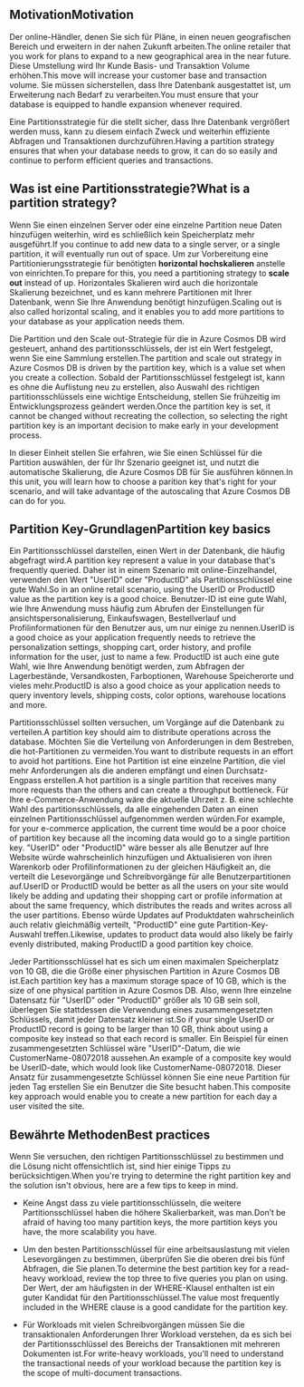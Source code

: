 ## <a name="motivation"></a><span data-ttu-id="2abfd-101">Motivation</span><span class="sxs-lookup"><span data-stu-id="2abfd-101">Motivation</span></span>

<span data-ttu-id="2abfd-102">Der online-Händler, denen Sie sich für Pläne, in einen neuen geografischen Bereich und erweitern in der nahen Zukunft arbeiten.</span><span class="sxs-lookup"><span data-stu-id="2abfd-102">The online retailer that you work for plans to expand to a new geographical area in the near future.</span></span> <span data-ttu-id="2abfd-103">Diese Umstellung wird Ihr Kunde Basis- und Transaktion Volume erhöhen.</span><span class="sxs-lookup"><span data-stu-id="2abfd-103">This move will increase your customer base and transaction volume.</span></span> <span data-ttu-id="2abfd-104">Sie müssen sicherstellen, dass Ihre Datenbank ausgestattet ist, um Erweiterung nach Bedarf zu verarbeiten.</span><span class="sxs-lookup"><span data-stu-id="2abfd-104">You must ensure that your database is equipped to handle expansion whenever required.</span></span>

<span data-ttu-id="2abfd-105">Eine Partitionsstrategie für die stellt sicher, dass Ihre Datenbank vergrößert werden muss, kann zu diesem einfach Zweck und weiterhin effiziente Abfragen und Transaktionen durchzuführen.</span><span class="sxs-lookup"><span data-stu-id="2abfd-105">Having a partition strategy ensures that when your database needs to grow, it can do so easily and continue to perform efficient queries and transactions.</span></span>

## <a name="what-is-a-partition-strategy"></a><span data-ttu-id="2abfd-106">Was ist eine Partitionsstrategie?</span><span class="sxs-lookup"><span data-stu-id="2abfd-106">What is a partition strategy?</span></span>

<span data-ttu-id="2abfd-107">Wenn Sie einen einzelnen Server oder eine einzelne Partition neue Daten hinzufügen weiterhin, wird es schließlich kein Speicherplatz mehr ausgeführt.</span><span class="sxs-lookup"><span data-stu-id="2abfd-107">If you continue to add new data to a single server, or a single partition, it will eventually run out of space.</span></span> <span data-ttu-id="2abfd-108">Um zur Vorbereitung eine Partitionierungsstrategie für benötigten **horizontal hochskalieren** anstelle von einrichten.</span><span class="sxs-lookup"><span data-stu-id="2abfd-108">To prepare for this, you need a partitioning strategy to **scale out** instead of up.</span></span> <span data-ttu-id="2abfd-109">Horizontales Skalieren wird auch die horizontale Skalierung bezeichnet, und es kann mehrere Partitionen mit Ihrer Datenbank, wenn Sie Ihre Anwendung benötigt hinzufügen.</span><span class="sxs-lookup"><span data-stu-id="2abfd-109">Scaling out is also called horizontal scaling, and it enables you to add more partitions to your database as your application needs them.</span></span>

<span data-ttu-id="2abfd-110">Die Partition und den Scale out-Strategie für die in Azure Cosmos DB wird gesteuert, anhand des partitionsschlüssels, der ist ein Wert festgelegt, wenn Sie eine Sammlung erstellen.</span><span class="sxs-lookup"><span data-stu-id="2abfd-110">The partition and scale out strategy in Azure Cosmos DB is driven by the partition key, which is a value set when you create a collection.</span></span> <span data-ttu-id="2abfd-111">Sobald der Partitionsschlüssel festgelegt ist, kann es ohne die Auflistung neu zu erstellen, also Auswahl des richtigen partitionsschlüssels eine wichtige Entscheidung, stellen Sie frühzeitig im Entwicklungsprozess geändert werden.</span><span class="sxs-lookup"><span data-stu-id="2abfd-111">Once the partition key is set, it cannot be changed without recreating the collection, so selecting the right partition key is an important decision to make early in your development process.</span></span>  

<span data-ttu-id="2abfd-112">In dieser Einheit stellen Sie erfahren, wie Sie einen Schlüssel für die Partition auswählen, der für Ihr Szenario geeignet ist, und nutzt die automatische Skalierung, die Azure Cosmos DB für Sie ausführen können.</span><span class="sxs-lookup"><span data-stu-id="2abfd-112">In this unit, you will learn how to choose a parition key that's right for your scenario, and will take advantage of the autoscaling that Azure Cosmos DB can do for you.</span></span>

## <a name="partition-key-basics"></a><span data-ttu-id="2abfd-113">Partition Key-Grundlagen</span><span class="sxs-lookup"><span data-stu-id="2abfd-113">Partition key basics</span></span>

<span data-ttu-id="2abfd-114">Ein Partitionsschlüssel darstellen, einen Wert in der Datenbank, die häufig abgefragt wird.</span><span class="sxs-lookup"><span data-stu-id="2abfd-114">A partition key represent a value in your database that's frequently queried.</span></span> <span data-ttu-id="2abfd-115">Daher ist in einem Szenario mit online-Einzelhandel, verwenden den Wert "UserID" oder "ProductID" als Partitionsschlüssel eine gute Wahl.</span><span class="sxs-lookup"><span data-stu-id="2abfd-115">So in an online retail scenario, using the UserID or ProductID value as the partition key is a good choice.</span></span> <span data-ttu-id="2abfd-116">Benutzer-ID ist eine gute Wahl, wie Ihre Anwendung muss häufig zum Abrufen der Einstellungen für ansichtspersonalisierung, Einkaufswagen, Bestellverlauf und Profilinformationen für den Benutzer aus, um nur einige zu nennen.</span><span class="sxs-lookup"><span data-stu-id="2abfd-116">UserID is a good choice as your application frequently needs to retrieve the personalization settings, shopping cart, order history, and profile information for the user, just to name a few.</span></span> <span data-ttu-id="2abfd-117">ProductID ist auch eine gute Wahl, wie Ihre Anwendung benötigt werden, zum Abfragen der Lagerbestände, Versandkosten, Farboptionen, Warehouse Speicherorte und vieles mehr.</span><span class="sxs-lookup"><span data-stu-id="2abfd-117">ProductID is also a good choice as your application needs to query inventory levels, shipping costs, color options, warehouse locations and more.</span></span>

<span data-ttu-id="2abfd-118">Partitionsschlüssel sollten versuchen, um Vorgänge auf die Datenbank zu verteilen.</span><span class="sxs-lookup"><span data-stu-id="2abfd-118">A partition key should aim to distribute operations across the database.</span></span> <span data-ttu-id="2abfd-119">Möchten Sie die Verteilung von Anforderungen in dem Bestreben, die hot-Partitionen zu vermeiden.</span><span class="sxs-lookup"><span data-stu-id="2abfd-119">You want to distribute requests in an effort to avoid hot partitions.</span></span> <span data-ttu-id="2abfd-120">Eine hot Partition ist eine einzelne Partition, die viel mehr Anforderungen als die anderen empfängt und einen Durchsatz-Engpass erstellen.</span><span class="sxs-lookup"><span data-stu-id="2abfd-120">A hot partition is a single partition that receives many more requests than the others and can create a throughput bottleneck.</span></span> <span data-ttu-id="2abfd-121">Für Ihre e-Commerce-Anwendung wäre die aktuelle Uhrzeit z. B. eine schlechte Wahl des partitionsschlüssels, da alle eingehenden Daten an einen einzelnen Partitionsschlüssel aufgenommen werden würden.</span><span class="sxs-lookup"><span data-stu-id="2abfd-121">For example, for your e-commerce application, the current time would be a poor choice of partition key because all the incoming data would go to a single partition key.</span></span> <span data-ttu-id="2abfd-122">"UserID" oder "ProductID" wäre besser als alle Benutzer auf Ihre Website würde wahrscheinlich hinzufügen und Aktualisieren von ihren Warenkorb oder Profilinformationen zu der gleichen Häufigkeit an, die verteilt die Lesevorgänge und Schreibvorgänge für alle Benutzerpartitionen auf.</span><span class="sxs-lookup"><span data-stu-id="2abfd-122">UserID or ProductID would be better as all the users on your site would likely be adding and updating their shopping cart or profile information at about the same frequency, which distributes the reads and writes across all the user partitions.</span></span> <span data-ttu-id="2abfd-123">Ebenso würde Updates auf Produktdaten wahrscheinlich auch relativ gleichmäßig verteilt, "ProductID" eine gute Partition-Key-Auswahl treffen.</span><span class="sxs-lookup"><span data-stu-id="2abfd-123">Likewise, updates to product data would also likely be fairly evenly distributed, making ProductID a good partition key choice.</span></span>

<span data-ttu-id="2abfd-124">Jeder Partitionsschlüssel hat es sich um einen maximalen Speicherplatz von 10 GB, die die Größe einer physischen Partition in Azure Cosmos DB ist.</span><span class="sxs-lookup"><span data-stu-id="2abfd-124">Each partition key has a maximum storage space of 10 GB, which is the size of one physical partition in Azure Cosmos DB.</span></span> <span data-ttu-id="2abfd-125">Also, wenn Ihre einzelne Datensatz für "UserID" oder "ProductID" größer als 10 GB sein soll, überlegen Sie stattdessen die Verwendung eines zusammengesetzten Schlüssels, damit jeder Datensatz kleiner ist.</span><span class="sxs-lookup"><span data-stu-id="2abfd-125">So if your single UserID or ProductID record is going to be larger than 10 GB, think about using a composite key instead so that each record is smaller.</span></span> <span data-ttu-id="2abfd-126">Ein Beispiel für einen zusammengesetzten Schlüssel wäre "UserID"-Datum, die wie CustomerName-08072018 aussehen.</span><span class="sxs-lookup"><span data-stu-id="2abfd-126">An example of a composite key would be UserID-date, which would look like CustomerName-08072018.</span></span> <span data-ttu-id="2abfd-127">Dieser Ansatz für zusammengesetzte Schlüssel können Sie eine neue Partition für jeden Tag erstellen Sie ein Benutzer die Site besucht haben.</span><span class="sxs-lookup"><span data-stu-id="2abfd-127">This composite key approach would enable you to create a new partition for each day a user visited the site.</span></span>

## <a name="best-practices"></a><span data-ttu-id="2abfd-128">Bewährte Methoden</span><span class="sxs-lookup"><span data-stu-id="2abfd-128">Best practices</span></span>

<span data-ttu-id="2abfd-129">Wenn Sie versuchen, den richtigen Partitionsschlüssel zu bestimmen und die Lösung nicht offensichtlich ist, sind hier einige Tipps zu berücksichtigen.</span><span class="sxs-lookup"><span data-stu-id="2abfd-129">When you're trying to determine the right partition key and the solution isn't obvious, here are a few tips to keep in mind.</span></span>

* <span data-ttu-id="2abfd-130">Keine Angst dass zu viele partitionsschlüsseln, die weitere Partitionsschlüssel haben die höhere Skalierbarkeit, was man.</span><span class="sxs-lookup"><span data-stu-id="2abfd-130">Don’t be afraid of having too many partition keys, the more partition keys you have, the more scalability you have.</span></span>

* <span data-ttu-id="2abfd-131">Um den besten Partitionsschlüssel für eine arbeitsauslastung mit vielen Lesevorgängen zu bestimmen, überprüfen Sie die oberen drei bis fünf Abfragen, die Sie planen.</span><span class="sxs-lookup"><span data-stu-id="2abfd-131">To determine the best partition key for a read-heavy workload, review the top three to five queries you plan on using.</span></span> <span data-ttu-id="2abfd-132">Der Wert, der am häufigsten in der WHERE-Klausel enthalten ist ein guter Kandidat für den Partitionsschlüssel.</span><span class="sxs-lookup"><span data-stu-id="2abfd-132">The value most frequently included in the WHERE clause is a good candidate for the partition key.</span></span>

* <span data-ttu-id="2abfd-133">Für Workloads mit vielen Schreibvorgängen müssen Sie die transaktionalen Anforderungen Ihrer Workload verstehen, da es sich bei der Partitionsschlüssel des Bereichs der Transaktionen mit mehreren Dokumenten ist.</span><span class="sxs-lookup"><span data-stu-id="2abfd-133">For write-heavy workloads, you'll need to understand the transactional needs of your workload because the partition key is the scope of multi-document transactions.</span></span>
